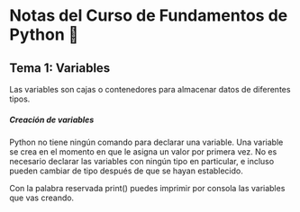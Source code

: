 # Notas del Curso de Fundamentos de Python 🐍


## Tema 1: Variables

Las variables son cajas o contenedores para almacenar datos de diferentes tipos. 

##### Creación de variables
Python no tiene ningún comando para declarar una variable.
Una variable se crea en el momento en que le asigna un valor por primera vez. No es necesario declarar las variables con ningún tipo en particular, e incluso pueden cambiar de tipo después de que se hayan establecido.

Con la palabra reservada print() puedes imprimir por consola las variables que vas creando.